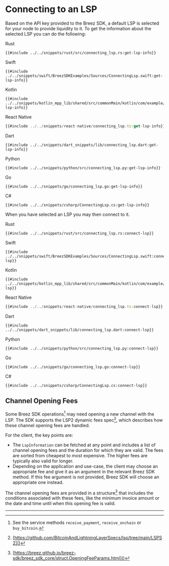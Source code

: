 # Connecting to an LSP

Based on the API key provided to the Breez SDK, a default LSP is selected for your node to provide liquidity to it. To get the information about the selected LSP you can do the following:

<custom-tabs category="lang">
<div slot="title">Rust</div>
<section>

```rust,ignore
{{#include ../../snippets/rust/src/connecting_lsp.rs:get-lsp-info}}
```
</section>

<div slot="title">Swift</div>
<section>

```swift,ignore
{{#include ../../snippets/swift/BreezSDKExamples/Sources/ConnectingLsp.swift:get-lsp-info}}
```
</section>

<div slot="title">Kotlin</div>
<section>

```kotlin,ignore
{{#include ../../snippets/kotlin_mpp_lib/shared/src/commonMain/kotlin/com/example/kotlinmpplib/ConnectingLsp.kt:get-lsp-info}}
```
</section>

<div slot="title">React Native</div>
<section>

```typescript
{{#include ../../snippets/react-native/connecting_lsp.ts:get-lsp-info}}
```
</section>

<div slot="title">Dart</div>
<section>

```dart,ignore
{{#include ../../snippets/dart_snippets/lib/connecting_lsp.dart:get-lsp-info}}
```
</section>

<div slot="title">Python</div>
<section>

```python,ignore
{{#include ../../snippets/python/src/connecting_lsp.py:get-lsp-info}}
```
</section>

<div slot="title">Go</div>
<section>

```go,ignore
{{#include ../../snippets/go/connecting_lsp.go:get-lsp-info}}
```
</section>

<div slot="title">C#</div>
<section>

```cs,ignore
{{#include ../../snippets/csharp/ConnectingLsp.cs:get-lsp-info}}
```
</section>
</custom-tabs>

When you have selected an LSP you may then connect to it.

<custom-tabs category="lang">
<div slot="title">Rust</div>
<section>

```rust,ignore
{{#include ../../snippets/rust/src/connecting_lsp.rs:connect-lsp}}
```
</section>

<div slot="title">Swift</div>
<section>

```swift,ignore
{{#include ../../snippets/swift/BreezSDKExamples/Sources/ConnectingLsp.swift:connect-lsp}}
```
</section>

<div slot="title">Kotlin</div>
<section>

```kotlin,ignore
{{#include ../../snippets/kotlin_mpp_lib/shared/src/commonMain/kotlin/com/example/kotlinmpplib/ConnectingLsp.kt:connect-lsp}}
```
</section>

<div slot="title">React Native</div>
<section>

```typescript
{{#include ../../snippets/react-native/connecting_lsp.ts:connect-lsp}}
```
</section>

<div slot="title">Dart</div>
<section>

```dart,ignore
{{#include ../../snippets/dart_snippets/lib/connecting_lsp.dart:connect-lsp}}
```
</section>

<div slot="title">Python</div>
<section>

```python,ignore
{{#include ../../snippets/python/src/connecting_lsp.py:connect-lsp}}
```
</section>

<div slot="title">Go</div>
<section>

```go,ignore
{{#include ../../snippets/go/connecting_lsp.go:connect-lsp}}
```
</section>

<div slot="title">C#</div>
<section>

```cs,ignore
{{#include ../../snippets/csharp/ConnectingLsp.cs:connect-lsp}}
```
</section>
</custom-tabs>


## Channel Opening Fees

Some Breez SDK operations[^1] may need opening a new channel with the LSP. The SDK supports the LSP2 dynamic fees spec[^2],
which describes how these channel opening fees are handled.

For the client, the key points are:

* The `LspInformation` can be fetched at any point and includes a list of channel opening fees and the duration for which
  they are valid. The fees are sorted from cheapest to most expensive. The higher fees are typically also valid for longer.
* Depending on the application and use-case, the client may choose an appropriate fee and give it as an argument in the
  relevant Breez SDK method. If this fee argument is not provided, Breez SDK will choose an appropriate one instead.

The channel opening fees are provided in a structure[^3] that includes the conditions associated with these fees, like
the minimum invoice amount or the date and time until when this opening fee is valid.

---

[^1]: See the service methods `receive_payment`, `receive_onchain` or `buy_bitcoin`.

[^2]: [https://github.com/BitcoinAndLightningLayerSpecs/lsp/tree/main/LSPS2]()

[^3]: [https://breez.github.io/breez-sdk/breez_sdk_core/struct.OpeningFeeParams.html]()